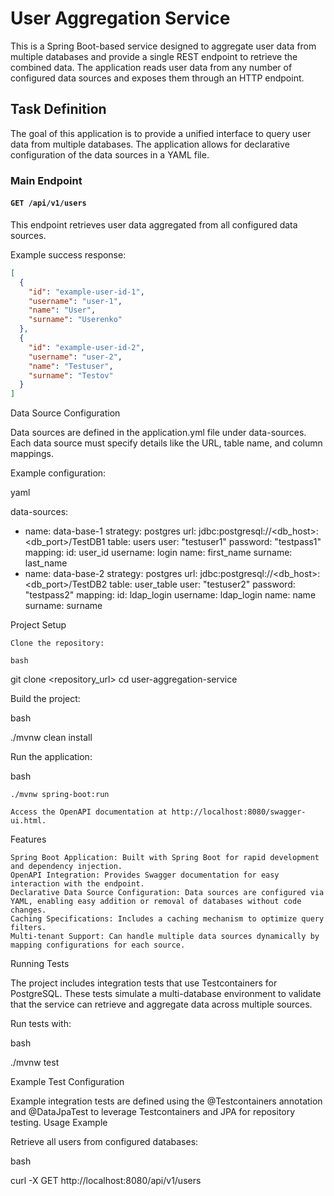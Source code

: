 # User Aggregation Service

This is a Spring Boot-based service designed to aggregate user data from multiple databases and provide a single REST endpoint to retrieve the combined data. The application reads user data from any number of configured data sources and exposes them through an HTTP endpoint.

## Task Definition

The goal of this application is to provide a unified interface to query user data from multiple databases. The application allows for declarative configuration of the data sources in a YAML file.

### Main Endpoint

#### `GET /api/v1/users`

This endpoint retrieves user data aggregated from all configured data sources.

Example success response:
```json
[
  {
    "id": "example-user-id-1",
    "username": "user-1",
    "name": "User",
    "surname": "Userenko"
  },
  {
    "id": "example-user-id-2",
    "username": "user-2",
    "name": "Testuser",
    "surname": "Testov"
  }
]
```

Data Source Configuration

Data sources are defined in the application.yml file under data-sources. Each data source must specify details like the URL, table name, and column mappings.

Example configuration:

yaml

data-sources:
  - name: data-base-1
    strategy: postgres
    url: jdbc:postgresql://<db_host>:<db_port>/TestDB1
    table: users
    user: "testuser1"
    password: "testpass1"
    mapping:
      id: user_id
      username: login
      name: first_name
      surname: last_name
  - name: data-base-2
    strategy: postgres
    url: jdbc:postgresql://<db_host>:<db_port>/TestDB2
    table: user_table
    user: "testuser2"
    password: "testpass2"
    mapping:
      id: ldap_login
      username: ldap_login
      name: name
      surname: surname

Project Setup

    Clone the repository:

    bash

git clone <repository_url>
cd user-aggregation-service

Build the project:

bash

./mvnw clean install

Run the application:

bash

    ./mvnw spring-boot:run

    Access the OpenAPI documentation at http://localhost:8080/swagger-ui.html.

Features

    Spring Boot Application: Built with Spring Boot for rapid development and dependency injection.
    OpenAPI Integration: Provides Swagger documentation for easy interaction with the endpoint.
    Declarative Data Source Configuration: Data sources are configured via YAML, enabling easy addition or removal of databases without code changes.
    Caching Specifications: Includes a caching mechanism to optimize query filters.
    Multi-tenant Support: Can handle multiple data sources dynamically by mapping configurations for each source.

Running Tests

The project includes integration tests that use Testcontainers for PostgreSQL. These tests simulate a multi-database environment to validate that the service can retrieve and aggregate data across multiple sources.

Run tests with:

bash

./mvnw test

Example Test Configuration

Example integration tests are defined using the @Testcontainers annotation and @DataJpaTest to leverage Testcontainers and JPA for repository testing.
Usage Example

Retrieve all users from configured databases:

bash

curl -X GET http://localhost:8080/api/v1/users
